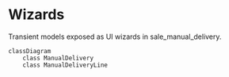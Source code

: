# Wizards

Transient models exposed as UI wizards in sale_manual_delivery.

```mermaid
classDiagram
    class ManualDelivery
    class ManualDeliveryLine
```
